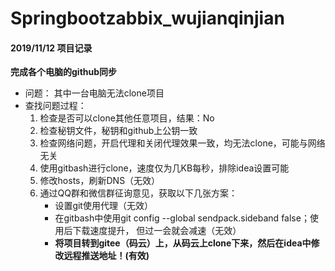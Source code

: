 # Springbootzabbix_wujianqinjian

#### 2019/11/12 项目记录

**完成各个电脑的github同步**

- 问题： 其中一台电脑无法clone项目   
- 查找问题过程：
    1. 检查是否可以clone其他任意项目，结果：No
    2. 检查秘钥文件，秘钥和github上公钥一致
    3. 检查网络问题，开启代理和关闭代理效果一致，均无法clone，可能与网络无关
    4. 使用gitbash进行clone，速度仅为几KB每秒，排除idea设置可能
    5. 修改hosts，刷新DNS（无效）
    6. 通过QQ群和微信群征询意见，获取以下几张方案：
        - 设置git使用代理（无效）
        - 在gitbash中使用git config --global sendpack.sideband false；使用后下载速度提升，
          但过一会就会减速（无效）
        - **将项目转到gitee（码云）上，从码云上clone下来，然后在idea中修改远程推送地址！(有效)**